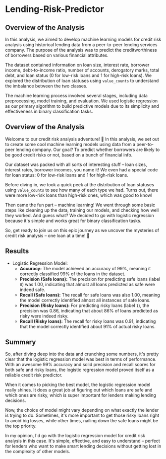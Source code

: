 # Lending-Risk-Predictor
## Overview of the Analysis

In this analysis, we aimed to develop machine learning models for credit risk analysis using historical lending data from a peer-to-peer lending services company. The purpose of the analysis was to predict the creditworthiness of borrowers based on various financial attributes.

The dataset contained information on loan size, interest rate, borrower income, debt-to-income ratio, number of accounts, derogatory marks, total debt, and loan status (0 for low-risk loans and 1 for high-risk loans). We explored the distribution of loan statuses using `value_counts` to understand the imbalance between the two classes.

The machine learning process involved several stages, including data preprocessing, model training, and evaluation. We used logistic regression as our primary algorithm to build predictive models due to its simplicity and effectiveness in binary classification tasks.

## Overview of the Analysis

Welcome to our credit risk analysis adventure! 🎉 In this analysis, we set out to create some cool machine learning models using data from a peer-to-peer lending company. Our goal? To predict whether borrowers are likely to be good credit risks or not, based on a bunch of financial info.

Our dataset was packed with all sorts of interesting stuff – loan sizes, interest rates, borrower incomes, you name it! We even had a special code for loan status: 0 for low-risk loans and 1 for high-risk loans. 

Before diving in, we took a quick peek at the distribution of loan statuses using `value_counts` to see how many of each type we had. Turns out, there were more low-risk loans than high-risk ones, which was good to know!

Then came the fun part – machine learning! We went through some basic steps like cleaning up the data, training our models, and checking how well they worked. And guess what? We decided to go with logistic regression because it's simple and works great for binary classification tasks.

So, get ready to join us on this epic journey as we uncover the mysteries of credit risk analysis – one loan at a time! 🚀

## Results

* Logistic Regression Model:
    * **Accuracy:** The model achieved an accuracy of 99%, meaning it correctly classified 99% of the loans in the dataset.
    * **Precision (Safe loans):** The precision for predicting safe loans (label `0`) was 1.00, indicating that almost all loans predicted as safe were indeed safe.
    * **Recall (Safe loans):** The recall for safe loans was also 1.00, meaning the model correctly identified almost all instances of safe loans.
    * **Precision (Risky loans):** For predicting risky loans (label `1`), the precision was 0.86, indicating that about 86% of loans predicted as risky were indeed risky.
    * **Recall (Risky loans):** The recall for risky loans was 0.91, indicating that the model correctly identified about 91% of actual risky loans.

## Summary

So, after diving deep into the data and crunching some numbers, it's pretty clear that the logistic regression model was best in terms of performance. With an awesome 99% accuracy and solid precision and recall scores for both safe and risky loans, the logistic regression model proved itself as a reliable credit risk predictor.

When it comes to picking the best model, the logistic regression model really shines. It does a great job at figuring out which loans are safe and which ones are risky, which is super important for lenders making lending decisions.

Now, the choice of model might vary depending on what exactly the lender is trying to do. Sometimes, it's more important to get those risky loans right to avoid big losses, while other times, nailing down the safe loans might be the top priority.

In my opinion, I'd go with the logistic regression model for credit risk analysis in this case. It's simple, effective, and easy to understand – perfect for lenders who want to make smart lending decisions without getting lost in the complexity of other models.


